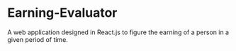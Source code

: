 # Earning-Evaluator
A web application designed in React.js to figure the earning of a person in a given period of time.
